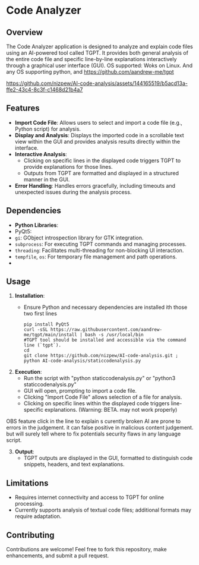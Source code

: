# Code Analyzer

## Overview

The Code Analyzer application is designed to analyze and explain code files using an AI-powered tool called TGPT. It provides both general analysis of the entire code file and specific line-by-line explanations interactively through a graphical user interface (GUI).
OS supported: Woks on Linux. And any OS supporting python, and https://github.com/aandrew-me/tgpt


https://github.com/nizpew/AI-code-analysis/assets/144165519/b5acd13a-ffe2-43c4-8c3f-c1468d21b4a7




## Features
- **Import Code File**: Allows users to select and import a code file (e.g., Python script) for analysis.
- **Display and Analysis**: Displays the imported code in a scrollable text view within the GUI and provides analysis results directly within the interface.
- **Interactive Analysis**:
  - Clicking on specific lines in the displayed code triggers TGPT to provide explanations for those lines.
  - Outputs from TGPT are formatted and displayed in a structured manner in the GUI.
- **Error Handling**: Handles errors gracefully, including timeouts and unexpected issues during the analysis process.

## Dependencies
  - **Python Libraries**:
  - PyQt5:
  - `gi`: GObject introspection library for GTK integration.
  - `subprocess`: For executing TGPT commands and managing processes.
  - `threading`: Facilitates multi-threading for non-blocking UI interaction.
  - `tempfile`, `os`: For temporary file management and path operations.
  - 

## Usage
1. **Installation**:
   - Ensure Python and necessary dependencies are installed ith those two first lines

         pip install PyQt5
         curl -sSL https://raw.githubusercontent.com/aandrew-me/tgpt/main/install | bash -s /usr/local/bin                #TGPT tool should be installed and accessible via the command line (`tgpt`).
         cd
         git clone https://github.com/nizpew/AI-code-analysis.git ; python AI-code-analysis/staticcodenalysis.py

2. **Execution**:
   - Run the script with "python staticcodenalysis.py" or "python3 staticcodenalysis.py" 
   - GUI will open, prompting to import a code file.
   - Clicking "Import Code File" allows selection of a file for analysis.
   - Clicking on specific lines within the displayed code triggers line-specific explanations. (Warning: BETA. may not work properly)

OBS
  feature click in the line to explain s curently broken
  AI are prone to errors in the judgement. it can false positive in malicious content judgement. but will surely tell where to fix potentials security flaws in any language script.

3. **Output**:
   - TGPT outputs are displayed in the GUI, formatted to distinguish code snippets, headers, and text explanations.

## Limitations
- Requires internet connectivity and access to TGPT for online processing.
- Currently supports analysis of textual code files; additional formats may require adaptation.

## Contributing
Contributions are welcome! Feel free to fork this repository, make enhancements, and submit a pull request.
